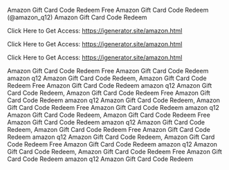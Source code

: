 Amazon Gift Card Code Redeem Free Amazon Gift Card Code Redeem (@amazon_q12) Amazon Gift Card Code Redeem

Click Here to Get Access: https://igenerator.site/amazon.html

Click Here to Get Access: https://igenerator.site/amazon.html

Click Here to Get Access: https://igenerator.site/amazon.html

Amazon Gift Card Code Redeem Free Amazon Gift Card Code Redeem amazon q12 Amazon Gift Card Code Redeem, Amazon Gift Card Code Redeem Free Amazon Gift Card Code Redeem amazon q12 Amazon Gift Card Code Redeem, Amazon Gift Card Code Redeem Free Amazon Gift Card Code Redeem amazon q12 Amazon Gift Card Code Redeem, Amazon Gift Card Code Redeem Free Amazon Gift Card Code Redeem amazon q12 Amazon Gift Card Code Redeem, Amazon Gift Card Code Redeem Free Amazon Gift Card Code Redeem amazon q12 Amazon Gift Card Code Redeem, Amazon Gift Card Code Redeem Free Amazon Gift Card Code Redeem amazon q12 Amazon Gift Card Code Redeem, Amazon Gift Card Code Redeem Free Amazon Gift Card Code Redeem amazon q12 Amazon Gift Card Code Redeem, Amazon Gift Card Code Redeem Free Amazon Gift Card Code Redeem amazon q12 Amazon Gift Card Code Redeem
